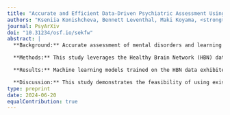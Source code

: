 ```yaml
---
title: "Accurate and Efficient Data-Driven Psychiatric Assessment Using Machine Learning"
authors: "Kseniia Konishcheva, Bennett Leventhal, Maki Koyama, <strong>Sambit Panda</strong>, Joshua T. Vogelstein, Michael Milham, Ariel Lindner*, and Arno Klein*"
journal: PsyArXiv
doi: "10.31234/osf.io/sekfw"
abstract: |
  **Background:** Accurate assessment of mental disorders and learning disabilities is essential for timely intervention. Machine learning and feature selection techniques have demonstrated potential in improving the accuracy and efficiency of mental health assessments. However, limited research has explored the use of large transdiagnostic datasets containing a vast number of items (exceeding 1000), as well as the application of these techniques in developing quick, question-based learning disability assessments. The goals of this study are to apply machine learning and feature selection techniques to a large transdiagnostic dataset featuring a high number of input items, and to create a tool for the streamlined creation of efficient and effective assessment using existing datasets.

  **Methods:** This study leverages the Healthy Brain Network (HBN) dataset to develop a tool for creation of efficient and effective machine learning-based assessment of mental disorders and learning disabilities. Feature selection algorithms were applied to identify parsimonious item subsets. Modular architecture ensures straightforward application to other datasets.

  **Results:** Machine learning models trained on the HBN data exhibited improved performance over existing assessments. Using only non-proprietary assessments did not significantly impact model performance.

  **Discussion:** This study demonstrates the feasibility of using existing large-scale datasets for creating accurate and efficient assessments for mental disorders and learning disabilities. The performance values of the machine learning models provide estimates of the performance of the new assessments in a population similar to HBN. The trained models can be used in a new population after validation and acquiring consent of the authors of the original assessments. The modular architecture of the developed tool ensures seamless application to diverse clinical and research contexts.
type: preprint
date: 2024-06-20
equalContribution: true
---
```

